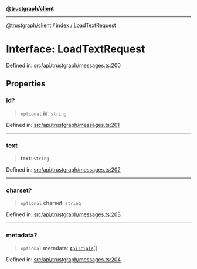 [**@trustgraph/client**](../../README.md)

***

[@trustgraph/client](../../README.md) / [index](../README.md) / LoadTextRequest

# Interface: LoadTextRequest

Defined in: [src/api/trustgraph/messages.ts:200](https://github.com/trustgraph-ai/trustgraph-ts-client/blob/9a2bad46722f27bb783391eed1d9289614cc905a/src/api/trustgraph/messages.ts#L200)

## Properties

### id?

> `optional` **id**: `string`

Defined in: [src/api/trustgraph/messages.ts:201](https://github.com/trustgraph-ai/trustgraph-ts-client/blob/9a2bad46722f27bb783391eed1d9289614cc905a/src/api/trustgraph/messages.ts#L201)

***

### text

> **text**: `string`

Defined in: [src/api/trustgraph/messages.ts:202](https://github.com/trustgraph-ai/trustgraph-ts-client/blob/9a2bad46722f27bb783391eed1d9289614cc905a/src/api/trustgraph/messages.ts#L202)

***

### charset?

> `optional` **charset**: `string`

Defined in: [src/api/trustgraph/messages.ts:203](https://github.com/trustgraph-ai/trustgraph-ts-client/blob/9a2bad46722f27bb783391eed1d9289614cc905a/src/api/trustgraph/messages.ts#L203)

***

### metadata?

> `optional` **metadata**: [`ApiTriple`](ApiTriple.md)[]

Defined in: [src/api/trustgraph/messages.ts:204](https://github.com/trustgraph-ai/trustgraph-ts-client/blob/9a2bad46722f27bb783391eed1d9289614cc905a/src/api/trustgraph/messages.ts#L204)
